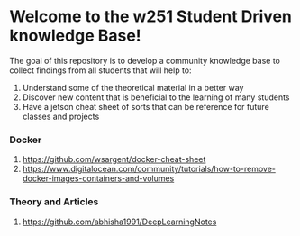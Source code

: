 # Welcome to the w251 Student Driven knowledge Base!

The goal of this repository is to develop a community knowledge base to collect findings from all students that will help to:

1. Understand some of the theoretical material in a better way
2. Discover new content that is beneficial to the learning of many students
3. Have a jetson cheat sheet of sorts that can be reference for future classes and projects

### Docker

1. https://github.com/wsargent/docker-cheat-sheet
2. https://www.digitalocean.com/community/tutorials/how-to-remove-docker-images-containers-and-volumes

### Theory and Articles

1. https://github.com/abhisha1991/DeepLearningNotes
